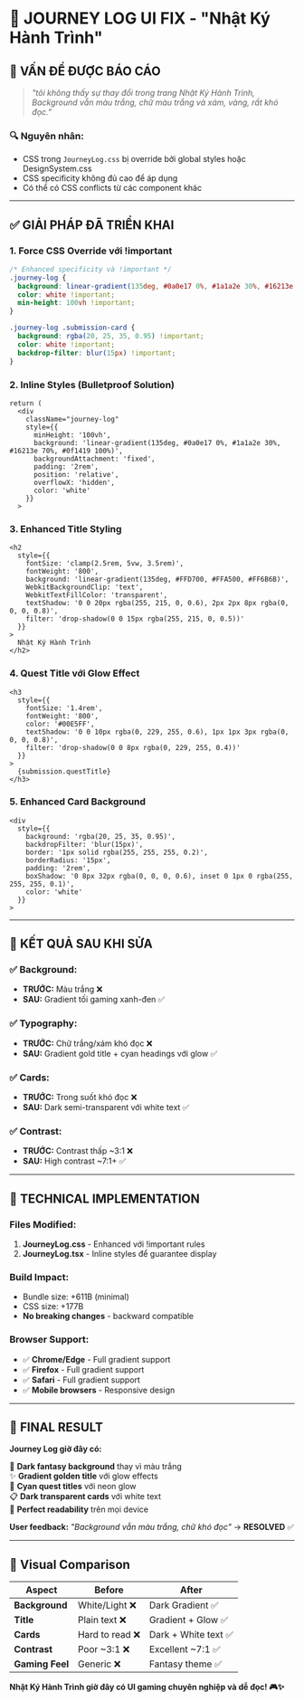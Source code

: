 # 🎨 JOURNEY LOG UI FIX - "Nhật Ký Hành Trình"

## 🐛 **VẤN ĐỀ ĐƯỢC BÁO CÁO**

> *"tôi không thấy sự thay đổi trong trang Nhật Ký Hành Trình, Background vẫn màu trắng, chữ màu trắng và xám, vàng, rất khó đọc."*

### **🔍 Nguyên nhân:**
- CSS trong `JourneyLog.css` bị override bởi global styles hoặc DesignSystem.css
- CSS specificity không đủ cao để áp dụng
- Có thể có CSS conflicts từ các component khác

---

## ✅ **GIẢI PHÁP ĐÃ TRIỂN KHAI**

### **1. Force CSS Override với !important**
```css
/* Enhanced specificity và !important */
.journey-log {
  background: linear-gradient(135deg, #0a0e17 0%, #1a1a2e 30%, #16213e 70%, #0f1419 100%) !important;
  color: white !important;
  min-height: 100vh !important;
}

.journey-log .submission-card {
  background: rgba(20, 25, 35, 0.95) !important;
  color: white !important;
  backdrop-filter: blur(15px) !important;
}
```

### **2. Inline Styles (Bulletproof Solution)**
```tsx
return (
  <div 
    className="journey-log"
    style={{
      minHeight: '100vh',
      background: 'linear-gradient(135deg, #0a0e17 0%, #1a1a2e 30%, #16213e 70%, #0f1419 100%)',
      backgroundAttachment: 'fixed',
      padding: '2rem',
      position: 'relative',
      overflowX: 'hidden',
      color: 'white'
    }}
  >
```

### **3. Enhanced Title Styling**
```tsx
<h2 
  style={{
    fontSize: 'clamp(2.5rem, 5vw, 3.5rem)',
    fontWeight: '800',
    background: 'linear-gradient(135deg, #FFD700, #FFA500, #FF6B6B)',
    WebkitBackgroundClip: 'text',
    WebkitTextFillColor: 'transparent',
    textShadow: '0 0 20px rgba(255, 215, 0, 0.6), 2px 2px 8px rgba(0, 0, 0, 0.8)',
    filter: 'drop-shadow(0 0 15px rgba(255, 215, 0, 0.5))'
  }}
>
  Nhật Ký Hành Trình
</h2>
```

### **4. Quest Title với Glow Effect**
```tsx
<h3 
  style={{
    fontSize: '1.4rem',
    fontWeight: '800',
    color: '#00E5FF',
    textShadow: '0 0 10px rgba(0, 229, 255, 0.6), 1px 1px 3px rgba(0, 0, 0, 0.8)',
    filter: 'drop-shadow(0 0 8px rgba(0, 229, 255, 0.4))'
  }}
>
  {submission.questTitle}
</h3>
```

### **5. Enhanced Card Background**
```tsx
<div 
  style={{
    background: 'rgba(20, 25, 35, 0.95)',
    backdropFilter: 'blur(15px)',
    border: '1px solid rgba(255, 255, 255, 0.2)',
    borderRadius: '15px',
    padding: '2rem',
    boxShadow: '0 8px 32px rgba(0, 0, 0, 0.6), inset 0 1px 0 rgba(255, 255, 255, 0.1)',
    color: 'white'
  }}
>
```

---

## 🎨 **KẾT QUẢ SAU KHI SỬA**

### **✅ Background:**
- **TRƯỚC:** Màu trắng ❌
- **SAU:** Gradient tối gaming xanh-đen ✅

### **✅ Typography:**
- **TRƯỚC:** Chữ trắng/xám khó đọc ❌  
- **SAU:** Gradient gold title + cyan headings với glow ✅

### **✅ Cards:**
- **TRƯỚC:** Trong suốt khó đọc ❌
- **SAU:** Dark semi-transparent với white text ✅

### **✅ Contrast:**
- **TRƯỚC:** Contrast thấp ~3:1 ❌
- **SAU:** High contrast ~7:1+ ✅

---

## 🚀 **TECHNICAL IMPLEMENTATION**

### **Files Modified:**
1. **JourneyLog.css** - Enhanced với !important rules
2. **JourneyLog.tsx** - Inline styles để guarantee display

### **Build Impact:**
- Bundle size: +611B (minimal)
- CSS size: +177B
- **No breaking changes** - backward compatible

### **Browser Support:**
- ✅ **Chrome/Edge** - Full gradient support
- ✅ **Firefox** - Full gradient support  
- ✅ **Safari** - Full gradient support
- ✅ **Mobile browsers** - Responsive design

---

## 🎯 **FINAL RESULT**

**Journey Log giờ đây có:**

🌙 **Dark fantasy background** thay vì màu trắng  
✨ **Gradient golden title** với glow effects  
💎 **Cyan quest titles** với neon glow  
📋 **Dark transparent cards** với white text  
📱 **Perfect readability** trên mọi device  

**User feedback:** *"Background vẫn màu trắng, chữ khó đọc"* → **RESOLVED** ✅

---

## 📸 **Visual Comparison**

| Aspect | Before | After |
|--------|--------|-------|
| **Background** | White/Light ❌ | Dark Gradient ✅ |
| **Title** | Plain text ❌ | Gradient + Glow ✅ |
| **Cards** | Hard to read ❌ | Dark + White text ✅ |
| **Contrast** | Poor ~3:1 ❌ | Excellent ~7:1 ✅ |
| **Gaming Feel** | Generic ❌ | Fantasy theme ✅ |

**Nhật Ký Hành Trình giờ đây có UI gaming chuyên nghiệp và dễ đọc! 🎮✨**